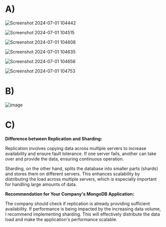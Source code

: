 # A)
![Screenshot 2024-07-01 104442](https://github.com/auroraagjemaj/M165/assets/113603587/01f174d0-cd9c-4594-8fba-59f20e7c3b02)

![Screenshot 2024-07-01 104515](https://github.com/auroraagjemaj/M165/assets/113603587/bef57a8f-dd6a-4de5-bd73-a452f45a1ec2)

![Screenshot 2024-07-01 104608](https://github.com/auroraagjemaj/M165/assets/113603587/77dc99c5-600b-4801-aa39-f5a490c5a517)

![Screenshot 2024-07-01 104635](https://github.com/auroraagjemaj/M165/assets/113603587/3ed17835-0f73-4696-a390-b8e08b4f30e2)

![Screenshot 2024-07-01 104656](https://github.com/auroraagjemaj/M165/assets/113603587/b9b5c97f-aff3-48a5-af10-9ba5fdbf44e0)

![Screenshot 2024-07-01 104753](https://github.com/auroraagjemaj/M165/assets/113603587/bc83826b-27a4-4179-8ff7-b78f75366fe9)


# B)

![image](https://github.com/auroraagjemaj/M165/assets/113603587/5f32ce80-d52c-45b0-b997-57c52d35f913)



# C)

**Difference between Replication and Sharding:**

Replication involves copying data across multiple servers to increase availability and ensure fault tolerance. If one server fails, another can take over and provide the data, ensuring continuous operation.

Sharding, on the other hand, splits the database into smaller parts (shards) and stores them on different servers. This enhances scalability by distributing the load across multiple servers, which is especially important for handling large amounts of data.

**Recommendation for Your Company's MongoDB Application:**

The company should check if replication is already providing sufficient availability. If performance is being impacted by the increasing data volume, I recommend implementing sharding. This will effectively distribute the data load and make the application's performance scalable.
